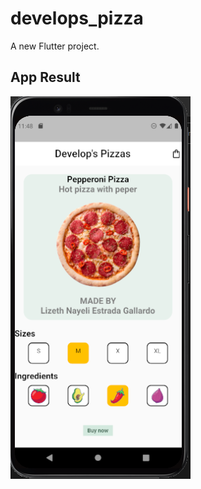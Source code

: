 # develops_pizza

A new Flutter project.

## App Result


![alt text](https://github.com/linyeg/develops_pizza/blob/main/App_image.png)
